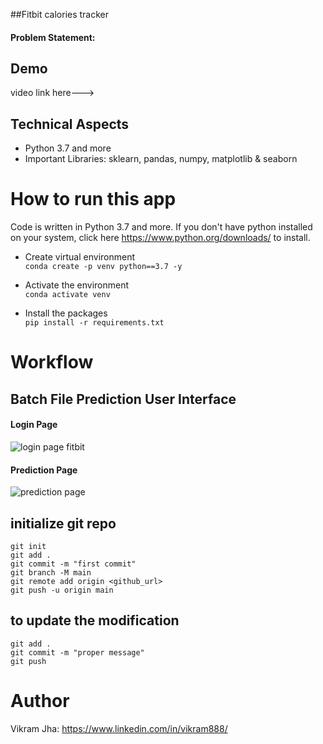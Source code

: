 ##Fitbit calories tracker


#### Problem Statement:
    


## Demo

video link here--->



## Technical Aspects

- Python 3.7 and more
- Important Libraries: sklearn, pandas, numpy, matplotlib & seaborn


# How to run this app 

Code is written in Python 3.7 and more. If you don't have python installed on your system, click here https://www.python.org/downloads/ to install.

- Create virtual environment  
```conda create -p venv python==3.7 -y ```

- Activate the environment     
```conda activate venv ```

- Install the packages     
```pip install -r requirements.txt ```




# Workflow



## Batch File Prediction User Interface
#### Login Page
![login page fitbit](https://github.com/vikram0888/fitbit/assets/100748938/b22fe9ca-d019-4136-84e2-48cd7be3052e)



#### Prediction Page
![prediction page](https://github.com/vikram0888/fitbit/assets/100748938/bd32d3f6-0efb-4e51-b168-97a102ae5441)





## initialize git repo

```
git init
git add .
git commit -m "first commit"
git branch -M main
git remote add origin <github_url>
git push -u origin main
```


## to update the modification

```
git add .
git commit -m "proper message"
git push 
```


# Author

Vikram Jha: https://www.linkedin.com/in/vikram888/

